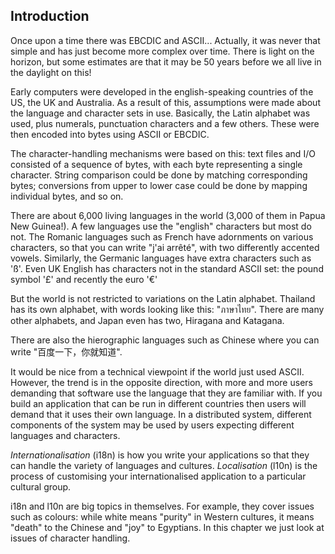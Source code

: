 ## Introduction

 Once upon a time there was EBCDIC and ASCII... Actually, it was never that simple and has just become more complex over time. There is light on the horizon, but some estimates are that it may be 50 years before we all live in the daylight on this!

Early computers were developed in the english-speaking countries of the US, the UK and Australia. As a result of this, assumptions were made about the language and character sets in use. Basically, the Latin alphabet was used, plus numerals, punctuation characters and a few others. These were then encoded into bytes using ASCII or EBCDIC.

The character-handling mechanisms were based on this: text files and I/O consisted of a sequence of bytes, with each byte representing a single character. String comparison could be done by matching corresponding bytes; conversions from upper to lower case could be done by mapping individual bytes, and so on.

There are about 6,000 living languages in the world (3,000 of them in Papua New Guinea!). A few languages use the "english" characters but most do not. The Romanic languages such as French have adornments on various characters, so that you can write "j'ai arrêté", with two differently accented vowels. Similarly, the Germanic languages have extra characters such as 'ß'. Even UK English has characters not in the standard ASCII set: the pound symbol '£' and recently the euro '€'

But the world is not restricted to variations on the Latin alphabet. Thailand has its own alphabet, with words looking like this: "ภาษาไทย". There are many other alphabets, and Japan even has two, Hiragana and Katagana.

There are also the hierographic languages such as Chinese where you can write "百度一下，你就知道".

It would be nice from a technical viewpoint if the world just used ASCII. However, the trend is in the opposite direction, with more and more users demanding that software use the language that they are familiar with. If you build an application that can be run in different countries then users will demand that it uses their own language. In a distributed system, different components of the system may be used by users expecting different languages and characters.

*Internationalisation* (i18n) is how you write your applications so that they can handle the variety of languages and cultures. 
*Localisation* (l10n) is the process of customising your internationalised application to a particular cultural group.

i18n and l10n are big topics in themselves. For example, they cover issues such as colours: while white means "purity" in Western cultures, it means "death" to the Chinese and "joy" to Egyptians. In this chapter we just look at issues of character handling. 

